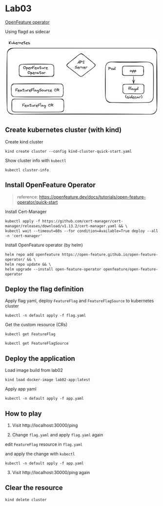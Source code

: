 # Lab03

[OpenFeature operator](https://github.com/open-feature/open-feature-operator/)

Using flagd as sidecar

![](./images/lab03-arch.excalidraw.png)

## Create kubernetes cluster (with kind)

Create kind cluster

```
kind create cluster --config kind-cluster-quick-start.yaml
```

Show cluster info with `kubectl`

```
kubectl cluster-info
```

## Install OpenFeature Operator

> reference: https://openfeature.dev/docs/tutorials/open-feature-operator/quick-start

Install Cert-Manager

```
kubectl apply -f https://github.com/cert-manager/cert-manager/releases/download/v1.13.2/cert-manager.yaml && \
kubectl wait --timeout=60s --for condition=Available=True deploy --all -n 'cert-manager'
```

Install OpenFeature operator (by helm)

```
helm repo add openfeature https://open-feature.github.io/open-feature-operator/ && \
helm repo update && \
helm upgrade --install open-feature-operator openfeature/open-feature-operator
```

## Deploy the flag definition

Apply flag yaml, deploy `FeatureFlag` and `FeatureFlagSource` to kubernetes cluster

```
kubectl -n default apply -f flag.yaml
```

Get the custom resource (CRs)

```
kubectl get FeatureFlag
```

```
kubectl get FeatureFlagSource
```

## Deploy the application

Load image build from lab02

```
kind load docker-image lab02-app:latest
```

Apply app yaml

```
kubectl -n default apply -f app.yaml
```

## How to play

1. Visit http://localhost:30000/ping

2. Change `flag.yaml` and apply `flag.yaml` again

edit `FeatureFlag` resource in `flag.yaml`

and apply the change with `kubectl`

```
kubectl -n default apply -f app.yaml
```

3. Visit http://localhost:30000/ping again

## Clear the resource

```
kind delete cluster
```
